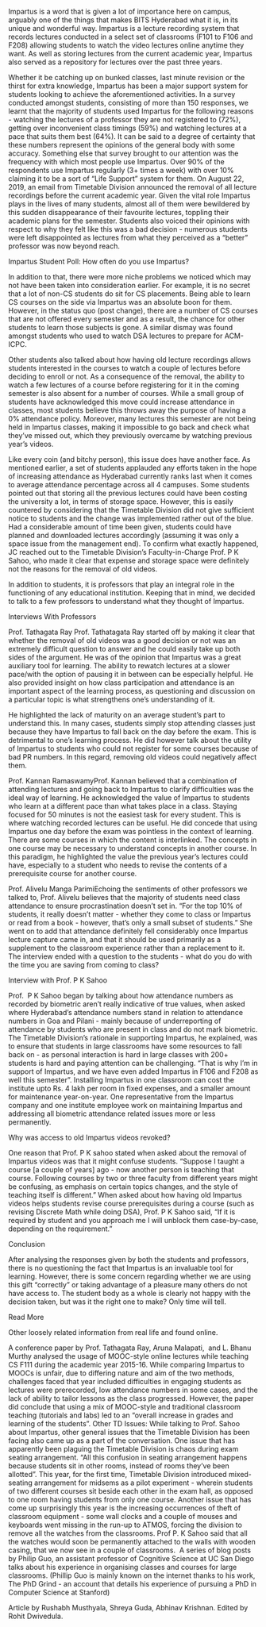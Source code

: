 
Impartus is a word that is given a lot of importance here on campus, arguably one of the things that makes BITS Hyderabad what it is, in its unique and wonderful way. Impartus is a lecture recording system that records lectures conducted in a select set of classrooms (F101 to F106 and F208) allowing students to watch the video lectures online anytime they want. As well as storing lectures from the current academic year, Impartus also served as a repository for lectures over the past three years. 


Whether it be catching up on bunked classes, last minute revision or the thirst for extra knowledge, Impartus has been a major support system for students looking to achieve the aforementioned activities. In a survey conducted amongst students, consisting of more than 150 responses, we learnt that the majority of students used Impartus for the following reasons - watching the lectures of a professor they are not registered to (72%), getting over inconvenient class timings (59%) and watching lectures at a pace that suits them best (64%). It can be said to a degree of certainty that these numbers represent the opinions of the general body with some accuracy. Something else that survey brought to our attention was the frequency with which most people use Impartus. Over 90% of the respondents use Impartus regularly (3+ times a week) with over 10% claiming it to be a sort of “Life Support” system for them. On August 22, 2019, an email from Timetable Division announced the removal of all lecture recordings before the current academic year. Given the vital role Impartus plays in the lives of many students, almost all of them were bewildered by this sudden disappearance of their favourite lectures, toppling their academic plans for the semester. Students also voiced their opinions with respect to why they felt like this was a bad decision - numerous students were left disappointed as lectures from what they perceived as a “better” professor was now beyond reach. 







Impartus Student Poll: How often do you use Impartus?


In addition to that, there were more niche problems we noticed which may not have been taken into consideration earlier. For example, it is no secret that a lot of non-CS students do sit for CS placements. Being able to learn CS courses on the side via Impartus was an absolute boon for them. However, in the status quo (post change), there are a number of CS courses that are not offered every semester and as a result, the chance for other students to learn those subjects is gone. A similar dismay was found amongst students who used to watch DSA lectures to prepare for ACM-ICPC. 


Other students also talked about how having old lecture recordings allows students interested in the courses to watch a couple of lectures before deciding to enroll or not. As a consequence of the removal, the ability to watch a few lectures of a course before registering for it in the coming semester is also absent for a number of courses. While a small group of students have acknowledged this move could increase attendance in classes, most students believe this throws away the purpose of having a 0% attendance policy. Moreover, many lectures this semester are not being held in Impartus classes, making it impossible to go back and check what they’ve missed out, which they previously overcame by watching previous year’s videos.


Like every coin (and bitchy person), this issue does have another face. As mentioned earlier, a set of students applauded any efforts taken in the hope of increasing attendance as Hyderabad currently ranks last when it comes to average attendance percentage across all 4 campuses. Some students pointed out that storing all the previous lectures could have been costing the university a lot, in terms of storage space. However, this is easily countered by considering that the Timetable Division did not give sufficient notice to students and the change was implemented rather out of the blue. Had a considerable amount of time been given, students could have planned and downloaded lectures accordingly (assuming it was only a space issue from the management end). To confirm what exactly happened, JC reached out to the Timetable Division’s Faculty-in-Charge Prof. P K Sahoo, who made it clear that expense and storage space were definitely not the reasons for the removal of old videos.&nbsp;


In addition to students, it is professors that play an integral role in the functioning of any educational institution. Keeping that in mind, we decided to talk to a few professors to understand what they thought of Impartus.


Interviews With Professors


Prof. Tathagata Ray&nbsp;Prof. Tathatagata Ray started off by making it clear that whether the removal of old videos was a good decision or not was an extremely difficult question to answer and he could easily take up both sides of the argument. He was of the opinion that Impartus was a great auxiliary tool for learning. The ability to rewatch lectures at a slower pace/with the option of pausing it in between can be especially helpful. He also provided insight on how class participation and attendance is an important aspect of the learning process, as questioning and discussion on a particular topic is what strengthens one’s understanding of it.&nbsp; 


He highlighted the lack of maturity on an average student’s part to understand this. In many cases, students simply stop attending classes just because they have Impartus to fall back on the day before the exam. This is detrimental to one’s learning process. He did however talk about the utility of Impartus to students who could not register for some courses because of bad PR numbers. In this regard, removing old videos could negatively affect them.


Prof. Kannan RamaswamyProf. Kannan believed that a combination of attending lectures and going back to Impartus to clarify difficulties was the ideal way of learning. He acknowledged the value of Impartus to students who learn at a different pace than what takes place in a class. Staying focused for 50 minutes is not the easiest task for every student. This is where watching recorded lectures can be useful. He did concede that using Impartus one day before the exam was pointless in the context of learning. There are some courses in which the content is interlinked. The concepts in one course may be necessary to understand concepts in another course. In this paradigm, he highlighted the value the previous year’s lectures could have, especially to a student who needs to revise the contents of a prerequisite course for another course. 


Prof. Alivelu Manga ParimiEchoing the sentiments of other professors we talked to, Prof. Alivelu believes that the majority of students need class attendance to ensure procrastination doesn’t set in. “For the top 10% of students, it really doesn’t matter - whether they come to class or Impartus or read from a book - however, that’s only a small subset of students.” She went on to add that attendance definitely fell considerably once Impartus lecture capture came in, and that it should be used primarily as a supplement to the classroom experience rather than a replacement to it. The interview ended with a question to the students - what do you do with the time you are saving from coming to class?


Interview with Prof. P K Sahoo


Prof.&nbsp; P K Sahoo began by talking about how attendance numbers as recorded by biometric aren’t really indicative of true values, when asked where Hyderabad’s attendance numbers stand in relation to attendance numbers in Goa and Pilani - mainly because of underreporting of attendance by students who are present in class and do not mark biometric. The Timetable Division’s rationale in supporting Impartus, he explained, was to ensure that students in large classrooms have some resources to fall back on - as personal interaction is hard in large classes with 200+ students is hard and paying attention can be challenging. “That is why I’m in support of Impartus, and we have even added Impartus in F106 and F208 as well this semester”. Installing Impartus in one classroom can cost the institute upto Rs. 4 lakh per room in fixed expenses, and a smaller amount for maintenance year-on-year. One representative from the Impartus company and one institute employee work on maintaining Impartus and addressing all biometric attendance related issues more or less permanently.


Why was access to old Impartus videos revoked?


One reason that Prof. P K sahoo stated when asked about the removal of Impartus videos was that it might confuse students. “Suppose I taught a course [a couple of years] ago - now another person is teaching that course. Following courses by two or three faculty from different years might be confusing, as emphasis on certain topics changes, and the style of teaching itself is different.” When asked about how having old Impartus videos helps students revise course prerequisites during a course (such as revising Discrete Math while doing DSA), Prof. P K Sahoo said, “If it is required by student and you approach me I will unblock them case-by-case, depending on the requirement.”&nbsp;


Conclusion


After analysing the responses given by both the students and professors, there is no questioning the fact that Impartus is an invaluable tool for learning. However, there is some concern regarding whether we are using this gift “correctly” or taking advantage of a pleasure many others do not have access to. The student body as a whole is clearly not happy with the decision taken, but was it the right one to make? Only time will tell.


Read More


Other loosely related information from real life and found online.



A conference paper by Prof. Tathagata Ray, Aruna Malapati,&nbsp; and L. Bhanu Murthy analysed the usage of MOOC-style online lectures while teaching CS F111 during the academic year 2015-16. While comparing Impartus to MOOCs is unfair, due to differing nature and aim of the two methods, challenges faced that year included difficulties in engaging students as lectures were prerecorded, low attendance numbers in some cases, and the lack of ability to tailor lessons as the class progressed. However, the paper did conclude that using a mix of MOOC-style and traditional classroom teaching (tutorials and labs) led to an “overall increase in grades and learning of the students”.
Other TD Issues: While talking to Prof. Sahoo about Impartus, other general issues that the Timetable Division has been facing also came up as a part of the conversation. One issue that has apparently been plaguing the Timetable Division is chaos during exam seating arrangement. “All this confusion in seating arrangement happens because students sit in other rooms, instead of rooms they’ve been allotted”. This year, for the first time, Timetable Division introduced mixed-seating arrangement for midsems as a pilot experiment - wherein students of two different courses sit beside each other in the exam hall, as opposed to one room having students from only one course. Another issue that has come up surprisingly this year is the increasing occurrences of theft of classroom equipment - some wall clocks and a couple of mouses and keyboards went missing in the run-up to ATMOS, forcing the division to remove all the watches from the classrooms. Prof P. K Sahoo said that all the watches would soon be permanently attached to the walls with wooden casing, that we now see in a couple of classrooms.&nbsp;
A series of blog posts by Philip Guo, an assistant professor of Cognitive Science at UC San Diego talks about his experience in organising classes and courses for large classrooms. (Phillip Guo is mainly known on the internet thanks to his work, The PhD Grind - an account that details his experience of pursuing a PhD in Computer Science at Stanford)



Article by Rushabh Musthyala, Shreya Guda, Abhinav Krishnan. Edited by Rohit Dwivedula.


